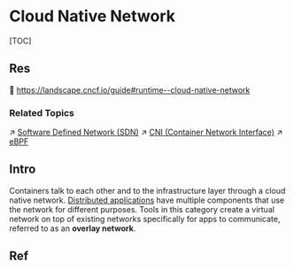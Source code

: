 # Cloud Native Network

[TOC]



## Res
📂 https://landscape.cncf.io/guide#runtime--cloud-native-network

### Related Topics
↗ [Software Defined Network (SDN)](../../../../../🔑%20CS%20Core/🏎️%20Computer%20Networking%20and%20Communication/🙌🏻%20Software%20Defined%20Network%20(SDN)/Software%20Defined%20Network%20(SDN).md)
↗ [CNI (Container Network Interface)](CNI%20(Container%20Network%20Interface).md)
↗ [eBPF](../../../../../🔑%20CS%20Core/🥷🏼%20Operating%20Systems%20&%20Kernels%20(Engineering%20Part)/📟%20System%20Level%20Programming/System%20Level%20Projects/eBPF/eBPF.md)



## Intro
Containers talk to each other and to the infrastructure layer through a cloud native network. [Distributed applications](https://thenewstack.io/primer-distributed-systems-and-cloud-native-computing/) have multiple components that use the network for different purposes. Tools in this category create a virtual network on top of existing networks specifically for apps to communicate, referred to as an **overlay network**.



## Ref


